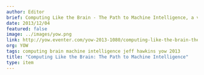 ```yaml
---
author: Editor
brief: Computing Like the Brain - The Path to Machine Intelligence, a video off Jeff Hawkins at the YOW 2013 conference
date: 2013/12/04
featured: false
image: ../images/yow.png
link: http://yow.eventer.com/yow-2013-1080/computing-like-the-brain-the-path-to-machine-intelligence-by-jeff-hawkins-1408
org: YOW
tags: computing brain machine intelligence jeff hawkins yow 2013
title: "Computing Like the Brain: The Path to Machine Intelligence"
type: item
---
```

